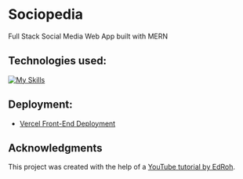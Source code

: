 # Sociopedia
Full Stack Social Media Web App built with MERN

## Technologies used:
[![My Skills](https://skillicons.dev/icons?i=react,redux,materialui,nodejs,express,mongodb,vercel)](https://skillicons.dev)

## Deployment:
- [Vercel Front-End Deployment](https://sociopedia-app.vercel.app)
## Acknowledgments

This project was created with the help of a [ YouTube tutorial by EdRoh](https://youtu.be/K8YELRmUb5o?si=A-LMMf4fiOH9d71F). 
